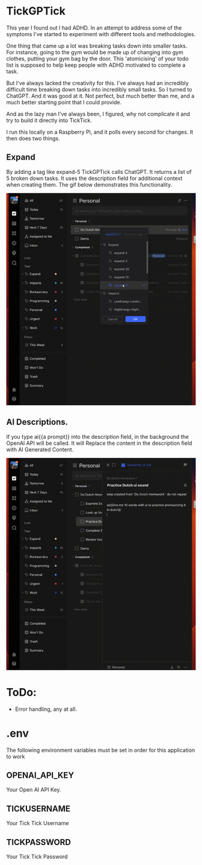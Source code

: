 # TickGPTick

This year I found out I had ADHD. In an attempt to address some of the symptoms I've started to experiment with different tools and methodologies. 

One thing that came up a lot was breaking tasks down into smaller tasks. For instance, going to the gym would be made up of changing into gym clothes, putting your gym bag by the door. This 'atomicising' of your todo list is supposed to help keep people with ADHD motivated to complete a task. 

But I've always lacked the creativity for this. I've always had an incredibly difficult time breaking down tasks into incredibly small tasks. So I turned to ChatGPT. And it was good at it. Not perfect, but much better than me, and a much better starting point that I could provide. 

And as the lazy man I've always been, I figured, why not complicate it and try to build it directly into TickTick. 

I run this locally on a Raspberry Pi, and it polls every second for changes. It then does two things. 

## Expand

By adding a tag like expand-5 TickGPTick calls ChatGPT. It returns a list of 5 broken down tasks. It uses the description field for additional context when creating them. The gif below demonstrates this functionality. 

![Tags](./docs/images/Tags.gif)

## AI Descriptions.

If you type ai{{a prompt}} into the description field, in the background the OpenAI API will be called. It will Replace the content in the description field with AI Generated Content. 

![Autocomplete](./docs/images/Autocomplete.gif)

# ToDo: 

* Error handling, any at all. 


# .env

The following environment variables must be set in order for this application to work 

## OPENAI_API_KEY
Your Open AI API Key. 

## TICKUSERNAME
Your Tick Tick Username 

## TICKPASSWORD
Your Tick Tick Password
